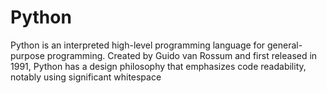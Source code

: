 # Python
Python is an interpreted high-level programming language for general-purpose programming. Created by Guido van Rossum and first released in 1991, 
Python has a design philosophy that emphasizes code readability, notably using significant whitespace
